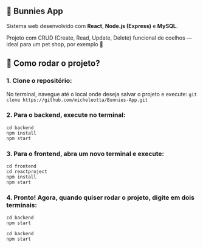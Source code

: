 ## 🐇 Bunnies App

Sistema web desenvolvido com **React**, **Node.js (Express)** e **MySQL**.

Projeto com CRUD (Create, Read, Update, Delete) funcional de coelhos — ideal para um pet shop, por exemplo 🐰

## 💭 Como rodar o projeto? 

### 1. Clone o repositório:
No terminal, navegue até o local onde deseja salvar o projeto e execute: 
 `git clone https://github.com/micheleotta/Bunnies-App.git`


### 2. Para o backend, execute no terminal:
```
cd backend
npm install
npm start
```

### 3. Para o frontend, abra um novo terminal e execute:
   
```
cd frontend
cd reactproject
npm install
npm start
```

### 4. Pronto! Agora, quando quiser rodar o projeto, digite em dois terminais:
```
cd backend
npm start
```
 ```
cd backend
npm start
```
